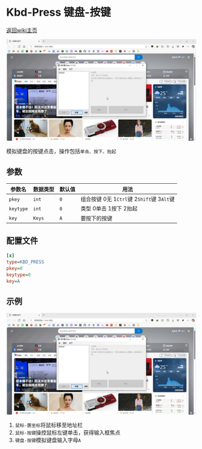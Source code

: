 # Kbd-Press 键盘-按键
[返回wiki主页](/wiki/Home.md)

![示例](001.gif)

模拟键盘的按键点击，操作包括`单击、按下、抬起`

## 参数

|参数名|数据类型|默认值|用法|
|-|-|-|-|
|`pkey`|`int`|`0`|组合按键  0无  1`Ctrl`键  2`Shift`键  3`Alt`键|
|`keytype`|`int`|`0`|类型  0单击  1按下  2抬起|
|`key`|`Keys`|`A`|要按下的按键|

## 配置文件

```ini
[x]
type=KBD_PRESS
pkey=0
keytype=0
key=A
```

## 示例

![示例](001.gif)

  1. `鼠标-置坐标`将鼠标移至地址栏
  2. `鼠标-按键`操控鼠标左键单击，获得输入框焦点
  3. `键盘-按键`模拟键盘输入字母`A`
